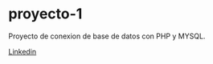 # proyecto-1
Proyecto de conexion de base de datos con PHP y MYSQL.

[Linkedin]( https://www.linkedin.com/in/matias-sanchez-villar/)
